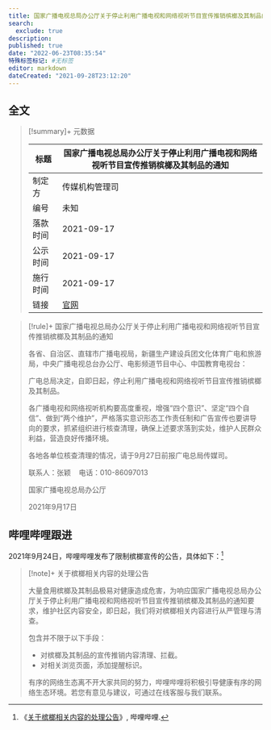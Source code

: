 ```yaml
---
title: 国家广播电视总局办公厅关于停止利用广播电视和网络视听节目宣传推销槟榔及其制品的通知
search:
  exclude: true
description:
published: true
date: "2022-06-23T08:35:54"
特殊标签标记: #无标签
editor: markdown
dateCreated: "2021-09-28T23:12:20"
---
```


## 全文

> [!summary]+ 元数据
>
> <div markdown=1 class="infobox">
>
> | 标题     | 国家广播电视总局办公厅关于停止利用广播电视和网络视听节目宣传推销槟榔及其制品的通知 |
> | -------- | ---------------------------------------------------------------------------------- |
> | 制定方   | 传媒机构管理司                                                                     |
> | 编号     | 未知                                                                               |
> | 落款时间 | 2021-09-17                                                                         |
> | 公示时间 | 2021-09-17                                                                         |
> | 施行时间 | 2021-09-17                                                                         |
> | 链接     | [官网][]                                                                           |
>
> </div>

[官网]: https://web.archive.org/web/20210918130846/http://www.nrta.gov.cn/art/2021/9/17/art_113_57933.html

> [!rule]+ 国家广播电视总局办公厅关于停止利用广播电视和网络视听节目宣传推销槟榔及其制品的通知
>
> 各省、自治区、直辖市广播电视局，新疆生产建设兵团文化体育广电和旅游局，中央广播电视总台办公厅、电影频道节目中心、中国教育电视台：
>
> 广电总局决定，自即日起，停止利用广播电视和网络视听节目宣传推销槟榔及其制品。
>
> 各广播电视和网络视听机构要高度重视，增强“四个意识”、坚定“四个自信”、做到“两个维护”，严格落实意识形态工作责任制和广告宣传也要讲导向的要求，抓紧组织进行核查清理，确保上述要求落到实处，维护人民群众利益，营造良好传播环境。
>
> 各地各单位核查清理的情况，请于9月27日前报广电总局传媒司。
>
> 联系人：张颖    电话：010-86097013
>
> 国家广播电视总局办公厅
>
> 2021年9月17日

## 哔哩哔哩跟进

2021年9月24日，哔哩哔哩发布了限制槟榔宣传的公告，具体如下：[^JYfRJ]

[^JYfRJ]: 《[关于槟榔相关内容的处理公告](https://archive.is/JYfRJ "https://www.bilibili.com/read/cv13317048")》, 哔哩哔哩.

> [!note]+ 关于槟榔相关内容的处理公告
>
> 大量食用槟榔及其制品极易对健康造成危害，为响应国家广播电视总局办公厅关于停止利用广播电视和网络视听节目宣传推销槟榔及其制品的通知要求，维护社区内容安全，即日起，我们将对槟榔相关内容进行从严管理与清查。
>
> 包含并不限于以下手段：
>
> +   对槟榔及其制品的宣传推销内容清理、拦截。
> +   对相关浏览页面，添加提醒标识。
>
> 有序的网络生态离不开大家共同的努力，哔哩哔哩将积极引导健康有序的网络生态环境。若您有意见与建议，可通过在线客服与我们联系。

